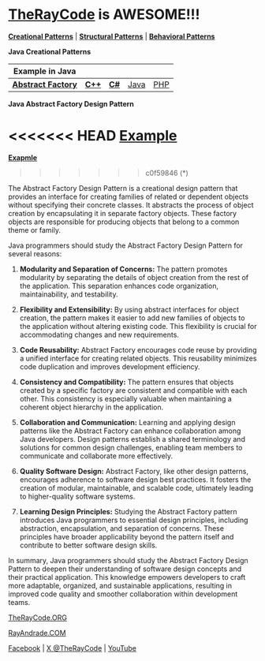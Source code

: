# [TheRayCode](../../README.md) is AWESOME!!!

**[Creational Patterns](../README.md)** | **[Structural Patterns](../Structural/README.md)** | **[Behavioral Patterns](../Behavioral/README.md)**

**Java Creational Patterns**


|Example in Java|   |   |   |   |
|---|---|---|---|---|
| [**Abstract Factory**](README.md) | [**C++**](../../../CPP/Creational/AbstractFactory/README.md) | [**C#**](../../../Csharp/Creational/AbstractFactory/README.md) | [Java](../../../Java/Creational/AbstractFactory/README.md) | [PHP](../../../PHP/Creational/AbstractFactory/README.md) |

**Java Abstract Factory Design Pattern**

<<<<<<< HEAD
[**Example**](Show/README.md)
=======
[**Exapmle**](SHOW/README.md)
>>>>>>> c0f59846 (*)

The Abstract Factory Design Pattern is a creational design pattern that provides an interface for creating families of related or dependent objects without specifying their concrete classes. It abstracts the process of object creation by encapsulating it in separate factory objects. These factory objects are responsible for producing objects that belong to a common theme or family.

Java programmers should study the Abstract Factory Design Pattern for several reasons:

1. **Modularity and Separation of Concerns:** The pattern promotes modularity by separating the details of object creation from the rest of the application. This separation enhances code organization, maintainability, and testability.

2. **Flexibility and Extensibility:** By using abstract interfaces for object creation, the pattern makes it easier to add new families of objects to the application without altering existing code. This flexibility is crucial for accommodating changes and new requirements.

3. **Code Reusability:** Abstract Factory encourages code reuse by providing a unified interface for creating related objects. This reusability minimizes code duplication and improves development efficiency.

4. **Consistency and Compatibility:** The pattern ensures that objects created by a specific factory are consistent and compatible with each other. This consistency is especially valuable when maintaining a coherent object hierarchy in the application.

5. **Collaboration and Communication:** Learning and applying design patterns like the Abstract Factory can enhance collaboration among Java developers. Design patterns establish a shared terminology and solutions for common design challenges, enabling team members to communicate and collaborate more effectively.

6. **Quality Software Design:** Abstract Factory, like other design patterns, encourages adherence to software design best practices. It fosters the creation of modular, maintainable, and scalable code, ultimately leading to higher-quality software systems.

7. **Learning Design Principles:** Studying the Abstract Factory pattern introduces Java programmers to essential design principles, including abstraction, encapsulation, and separation of concerns. These principles have broader applicability beyond the pattern itself and contribute to better software design skills.

In summary, Java programmers should study the Abstract Factory Design Pattern to deepen their understanding of software design concepts and their practical application. This knowledge empowers developers to craft more adaptable, organized, and sustainable applications, resulting in improved code quality and smoother collaboration within development teams.


[TheRayCode.ORG](https://www.TheRayCode.org)

[RayAndrade.COM](https://www.RayAndrade.com)

[Facebook](https://www.facebook.com/TheRayCode/) | [X @TheRayCode](https://www.x.com/TheRayCode/) | [YouTube](https://www.youtube.com/TheRayCode/)
